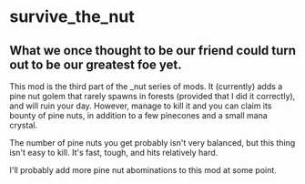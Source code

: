 # survive_the_nut
## What we once thought to be our friend could turn out to be our greatest foe yet.
This mod is the third part of the _nut series of mods. It (currently) adds a pine nut golem that rarely spawns in forests (provided that I did it correctly), and will ruin your day. However, manage to kill it and you can claim its bounty of pine nuts, in addition to a few pinecones and a small mana crystal.

The number of pine nuts you get probably isn't very balanced, but this thing isn't easy to kill. It's fast, tough, and hits relatively hard.

I'll probably add more pine nut abominations to this mod at some point.

